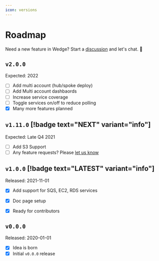 ```yaml
---
icon: versions
---
```

# Roadmap

Need a new feature in Wedge? Start a [discussion](https://github.com/cloudwedge/app/discussions) and let's chat. :speech_balloon:

## `v2.0.0`

Expected: 2022

- [ ] Add multi account (hub/spoke deploy)
- [ ] Add Multi account dashbaords
- [ ] Increase service coverage
- [ ] Toggle services on/off to reduce polling
- [x] Many more features planned

## `v1.11.0` [!badge text="NEXT" variant="info"]

Expected: Late Q4 2021

- [ ] Add S3 Support
- [ ] Any feature requests? Please [let us know](https://github.com/wedgeapp/wedge/discussions/)

## `v1.0.0` [!badge text="LATEST" variant="info"]

Released: 2021-11-01

- [x] Add support for SQS, EC2, RDS services
- [x] Doc page setup
- [x] Ready for contributors


## `v0.0.0`

Released: 2020-01-01

- [x] Idea is born
- [x] Initial `v0.0.0` release
